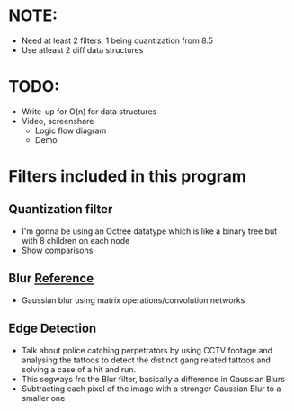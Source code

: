 # NOTE: 
- Need at least 2 filters, 1 being quantization from 8.5
- Use atleast 2 diff data structures

# TODO:
- Write-up for O(n) for data structures
- Video, screenshare
    - Logic flow diagram
    - Demo

# Filters included in this program

## Quantization filter
- I'm gonna be using an Octree datatype which is like a binary tree but with 8 children on each node
- Show comparisons 

## Blur [Reference](https://medium.com/@rohit-krishna/coding-gaussian-blur-operation-from-scratch-in-python-f5a9af0a0c0f)
- Gaussian blur using matrix operations/convolution networks

## Edge Detection
- Talk about police catching perpetrators by using CCTV footage and analysing the tattoos to detect the distinct gang related tattoos and solving a case of a hit and run.
- This segways fro the Blur filter, basically a difference in Gaussian Blurs
- Subtracting each pixel of the image with a stronger Gaussian Blur to a smaller one